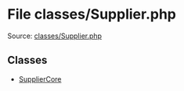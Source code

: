 File classes/Supplier.php
=========

Source: [classes/Supplier.php](https://github.com/PrestaShop/PrestaShop/blob/1.5.6.2/classes/Supplier.php)


Classes
-------

* [SupplierCore](class.SupplierCore.md)

